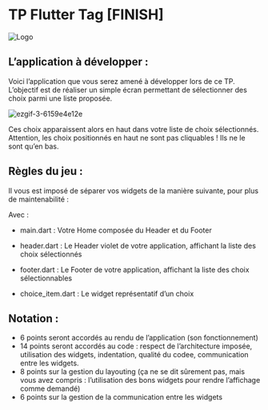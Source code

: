 
# TP Flutter Tag [FINISH]
![Logo](https://storage.googleapis.com/cms-storage-bucket/6a07d8a62f4308d2b854.svg)

## L’application à développer :

Voici l’application que vous serez amené à développer lors de ce TP.
L’objectif est de réaliser un simple écran permettant de sélectionner des choix parmi une
liste proposée.

![ezgif-3-6159e4e12e](https://user-images.githubusercontent.com/60140328/166329814-c251315e-5dbf-4dcb-a310-9f0809b303fd.gif)

Ces choix apparaissent alors en haut dans votre liste de choix sélectionnés.
Attention, les choix positionnés en haut ne sont pas cliquables ! Ils ne le sont qu’en bas.

## Règles du jeu :
Il vous est imposé de séparer vos widgets de la manière suivante, pour plus de
maintenabilité :

Avec :
- main.dart : Votre Home composée du Header et du Footer

- header.dart : Le Header violet de votre application, affichant la liste des choix sélectionnés

- footer.dart : Le Footer de votre application, affichant la liste des choix sélectionnables

- choice_item.dart : Le widget représentatif d’un choix
## Notation :

- 6 points seront accordés au rendu de l’application (son fonctionnement)
- 14 points seront accordés au code : respect de l’architecture imposée, utilisation des widgets, indentation, qualité du codee, communication entre les widgets.
- 8 points sur la gestion du layouting (ça ne se dit sûrement pas, mais vous avez compris : l’utilisation des bons widgets pour rendre l’affichage comme demandé)
- 6 points sur la gestion de la communication entre les widgets
